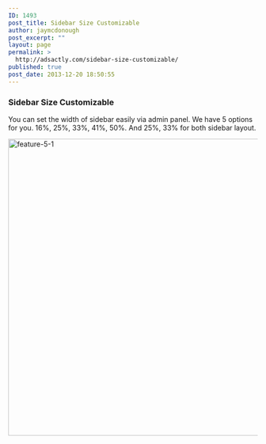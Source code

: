```yaml
---
ID: 1493
post_title: Sidebar Size Customizable
author: jaymcdonough
post_excerpt: ""
layout: page
permalink: >
  http://adsactly.com/sidebar-size-customizable/
published: true
post_date: 2013-12-20 18:50:55
---
```

<h3>Sidebar Size Customizable</h3>
You can set the width of sidebar easily via admin panel. We have 5 options for you. 16%, 25%, 33%, 41%, 50%. And 25%, 33% for both sidebar layout.

<a href="http://themes.goodlayers2.com/flawless/wp-content/uploads/2013/12/feature-5-1.jpg"><img class="alignnone size-full wp-image-1494" alt="feature-5-1" src="http://themes.goodlayers2.com/flawless/wp-content/uploads/2013/12/feature-5-1.jpg" width="620" height="600" /></a>